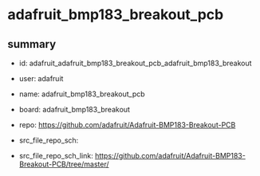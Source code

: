 # adafruit_bmp183_breakout_pcb
 
## summary 
* id: adafruit_adafruit_bmp183_breakout_pcb_adafruit_bmp183_breakout
* user: adafruit
* name: adafruit_bmp183_breakout_pcb
* board: adafruit_bmp183_breakout
* repo: https://github.com/adafruit/Adafruit-BMP183-Breakout-PCB



* src_file_repo_sch: 
* src_file_repo_sch_link: https://github.com/adafruit/Adafruit-BMP183-Breakout-PCB/tree/master/




